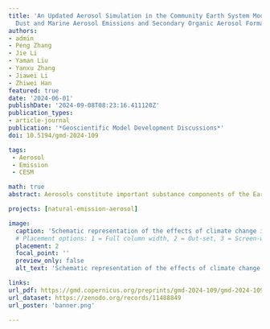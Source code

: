 ```yaml
---
title: 'An Updated Aerosol Simulation in the Community Earth System Model (v2.1.3):
  Dust and Marine Aerosol Emissions and Secondary Organic Aerosol Formation'
authors:
- admin
- Peng Zhang
- Jie Li
- Yaman Liu
- Yanxu Zhang
- Jiawei Li
- Zhiwei Han
featured: true
date: '2024-06-01'
publishDate: '2024-09-08T08:23:16.411120Z'
publication_types:
- article-journal
publication: '*Geoscientific Model Development Discussions*'
doi: 10.5194/gmd-2024-109

tags: 
 - Aerosol
 - Emission
 - CESM

math: true
abstract: Aerosols constitute important substance components of the Earth's atmosphere and have a profound influence on climate dynamics, radiative properties, and biogeochemical processes. Here we introduce updated emission schemes for dust, sea-salt, and marine primary organic aerosols (MPOA), as well as augment secondary organic aerosol (SOA) formation pathways within the Community Earth System Model (CESM; version 2.1.3). The modified dust emission scheme shifts the original hotspot-like dust emission to a more continuous distribution, improving the dust aerosol optical depth (DAOD) simulations at stations in North Africa and Central Asia. This update also reduces dust residence time from 4.1 days to 1.6 days, enhancing concentration simulations downwind of dust source regions. For sea-salt emissions, we incorporate an updated sea surface temperature (SST) modulation and introduce a relative-humidity-dependent correction factor for sea-salt particle size with SST having a significantly larger impact on sea-salt emissions (16.1%) compared to the minor effect of humidity (-0.3%). We then extend to incorporate emissions of marine primary organic aerosols (MPOA) as externally mixed with sea-salt aerosols, coupled offline with ocean component Parallel Ocean Program (POP2). The results underscore the substantial influence of phytoplankton diversity on MPOA emissions, with 148% variability simulated among different phytoplankton types, highlighting the role of biological variability in aerosol modeling. Furthermore, we refine the model’s chemical mechanisms by including the irreversible aqueous uptake of dicarbonyl compounds as a new pathway for SOA formation, contributing an additional 37% to surface SOA concentrations. These improvements enrich the capability of the CESM to use intricate linkage between different components of the Earth system, thereby enabling a more comprehensive description of natural aerosol emissions, chemical processes, and their impacts.

projects: [natural-emission-aerosol]

image:
  caption: 'Schematic representation of the effects of climate change impacts on marine mercury cycling.'
  # Placement options: 1 = Full column width, 2 = Out-set, 3 = Screen-width
  placement: 2
  focal_point: ''
  preview_only: false
  alt_text: 'Schematic representation of the effects of climate change impacts on marine mercury cycling.'

links:
url_pdf: https://gmd.copernicus.org/preprints/gmd-2024-109/gmd-2024-109.pdf
url_dataset: https://zenodo.org/records/11488849
url_poster: 'banner.png'

---
```

